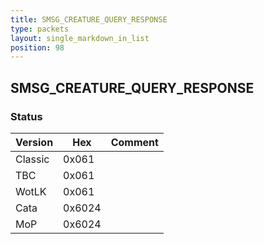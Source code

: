 ```yaml
---
title: SMSG_CREATURE_QUERY_RESPONSE
type: packets
layout: single_markdown_in_list
position: 98
---
```


## SMSG_CREATURE_QUERY_RESPONSE

### Status

Version    | Hex        | Comment
---------- | ---------- | ---------- 
Classic    | 0x061      | 
TBC        | 0x061      | 
WotLK      | 0x061      | 
Cata       | 0x6024     | 
MoP        | 0x6024     | 